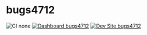 # bugs4712

![CI none](https://img.shields.io/badge/ci-none-orange.svg)
[![Dashboard bugs4712](https://img.shields.io/badge/dashboard-bugs4712-yellow.svg)](https://dashboard.pantheon.io/sites/ce8e4c50-a201-445d-a95d-304fa11f7a94#dev/code)
[![Dev Site bugs4712](https://img.shields.io/badge/site-bugs4712-blue.svg)](http://dev-bugs4712.pantheonsite.io/)